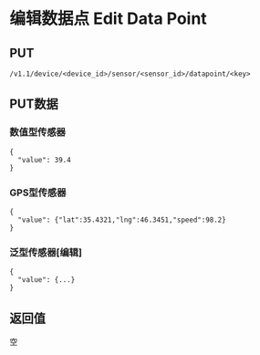 # 编辑数据点 Edit Data Point

## PUT

    /v1.1/device/<device_id>/sensor/<sensor_id>/datapoint/<key>

## PUT数据

### 数值型传感器

    {
      "value": 39.4
    }
### GPS型传感器

    {
      "value": {"lat":35.4321,"lng":46.3451,"speed":98.2}
    }
### 泛型传感器[编辑]
    {
      "value": {...}
    }
## 返回值

空
